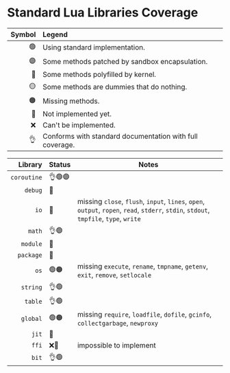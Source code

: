 
# Standard Lua Libraries Coverage

| Symbol | Legend                                                   |
|-------:|:---------------------------------------------------------|
|     🟢 | Using standard implementation.                           |
|     🟣 | Some methods patched by sandbox encapsulation.           |
|     🔵 | Some methods polyfilled by kernel.                       |
|     🟡 | Some methods are dummies that do nothing.                |
|     🟠 | Missing methods.                                         |
|     🔴 | Not implemented yet.                                     |
|      ❌ | Can't be implemented.                                    |
|     👌 | Conforms with standard documentation with full coverage. |

|     Library | Status | Notes                                                                                                                                  |
|------------:|--------|----------------------------------------------------------------------------------------------------------------------------------------|
| `coroutine` | 👌🟢🟣 |                                                                                                                                        |
|     `debug` | 🔴     |                                                                                                                                        |
|        `io` | 🔴     | missing `close`, `flush`, `input`, `lines`, `open`, `output`, `ropen`, `read`, `stderr`, `stdin`, `stdout`, `tmpfile`, `type`, `write` |
|      `math` | 👌🟢   |                                                                                                                                        |
|    `module` | 🔴     |                                                                                                                                        |
|   `package` | 🔴     |                                                                                                                                        |
|        `os` | 🟢🟠   | missing `execute`, `rename`, `tmpname`, `getenv`, `exit`, `remove`, `setlocale`                                                        |
|    `string` | 👌🟢   |                                                                                                                                        |
|     `table` | 👌🟢   |                                                                                                                                        |
|    `global` | 🟢🟠   | missing `require`, `loadfile`, `dofile`, `gcinfo`, `collectgarbage`, `newproxy`                                                        |
|       `jit` | 🔴     |                                                                                                                                        |
|       `ffi` | ❌🔴    | impossible to implement                                                                                                                |
|       `bit` | 👌🟢   |                                                                                                                                        |
